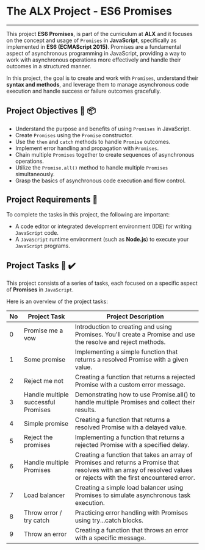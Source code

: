 # The ALX Project - ES6 Promises
------------

This project __ES6 Promises__, is part of the curriculum at __ALX__ and  it focuses on
the concept and usage of `Promises` in __JavaScript__, specifically as implemented in __ES6 (ECMAScript 2015)__.
Promises are a fundamental aspect of asynchronous programming in JavaScript,
providing a way to work with asynchronous operations more effectively and handle their outcomes in a structured manner.

In this project, the goal is to create and work with `Promises`, understand their __syntax and methods__,
and leverage them to manage asynchronous code execution and handle success or failure outcomes gracefully.


## Project Objectives :briefcase: :package:

- Understand the purpose and benefits of using `Promises` in JavaScript.
- Create `Promises` using the `Promise` constructor.
- Use the `then` and `catch` methods to handle `Promise` outcomes.
- Implement error handling and propagation with `Promises`.
- Chain multiple `Promises` together to create sequences of asynchronous operations.
- Utilize the `Promise.all()` method to handle multiple `Promises` simultaneously.
- Grasp the basics of asynchronous code execution and flow control.


## Project Requirements :toolbox:

To complete the tasks in this project, the following are important:

- A code editor or integrated development environment (IDE) for writing `JavaScript` code.
- A `JavaScript` runtime environment (such as __Node.js__) to execute your `JavaScript` programs.


## Project Tasks :open_file_folder: :heavy_check_mark:

This project consists of a series of tasks, each focused on a specific aspect of __Promises__ in `JavaScript`.

Here is an overview of the project tasks:



| No         | Project Task                            | Project Description                                                           |
|------------|-----------------------------------------|-----------------------------------------------------------------------|
| 0          | Promise me a vow                        | Introduction to creating and using Promises. You'll create a Promise and use the resolve and reject methods.                          |
| 1          | Some promise                            | Implementing a simple function that returns a resolved Promise with a given value.                |
| 2          | Reject me not                           | Creating a function that returns a rejected Promise with a custom error message.                  |
| 3          | Handle multiple successful Promises      | Demonstrating how to use Promise.all() to handle multiple Promises and collect their results.     |
| 4          | Simple promise                          | Creating a function that returns a resolved Promise with a delayed value.                           |
| 5          | Reject the promises                      | Implementing a function that returns a rejected Promise with a specified delay.                     |
| 6          | Handle multiple Promises                 | Creating a function that takes an array of Promises and returns a Promise that resolves with an array of resolved values or rejects with the first encountered error. |
| 7          | Load balancer                           | Creating a simple load balancer using Promises to simulate asynchronous task execution.          |
| 8          | Throw error / try catch                 | Practicing error handling with Promises using try...catch blocks.      |
| 9          | Throw an error                          | Creating a function that throws an error with a specific message.     |
